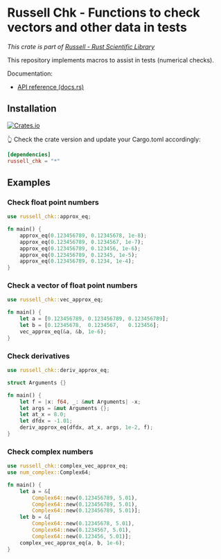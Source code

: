 # Russell Chk - Functions to check vectors and other data in tests

_This crate is part of [Russell - Rust Scientific Library](https://github.com/cpmech/russell)_

This repository implements macros to assist in tests (numerical checks).

Documentation:

- [API reference (docs.rs)](https://docs.rs/russell_chk)

## Installation

[![Crates.io](https://img.shields.io/crates/v/russell_chk.svg)](https://crates.io/crates/russell_chk)

👆 Check the crate version and update your Cargo.toml accordingly:

```toml
[dependencies]
russell_chk = "*"
```

## Examples

### Check float point numbers

```rust
use russell_chk::approx_eq;

fn main() {
    approx_eq(0.123456789, 0.12345678, 1e-8);
    approx_eq(0.123456789, 0.1234567, 1e-7);
    approx_eq(0.123456789, 0.123456, 1e-6);
    approx_eq(0.123456789, 0.12345, 1e-5);
    approx_eq(0.123456789, 0.1234, 1e-4);
}
```

### Check a vector of float point numbers

```rust
use russell_chk::vec_approx_eq;

fn main() {
    let a = [0.123456789, 0.123456789, 0.123456789];
    let b = [0.12345678,  0.1234567,   0.123456];
    vec_approx_eq(&a, &b, 1e-6);
}
```

### Check derivatives

```rust
use russell_chk::deriv_approx_eq;

struct Arguments {}

fn main() {
    let f = |x: f64, _: &mut Arguments| -x;
    let args = &mut Arguments {};
    let at_x = 8.0;
    let dfdx = -1.01;
    deriv_approx_eq(dfdx, at_x, args, 1e-2, f);
}
```

### Check complex numbers

```rust
use russell_chk::complex_vec_approx_eq;
use num_complex::Complex64;

fn main() {
    let a = &[
        Complex64::new(0.123456789, 5.01),
        Complex64::new(0.123456789, 5.01),
        Complex64::new(0.123456789, 5.01)];
    let b = &[
        Complex64::new(0.12345678, 5.01),
        Complex64::new(0.1234567, 5.01),
        Complex64::new(0.123456, 5.01)];
    complex_vec_approx_eq(a, b, 1e-6);
}
```
